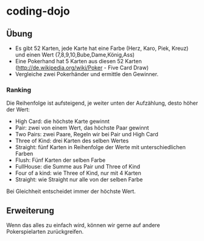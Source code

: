 coding-dojo
===========

## Übung

- Es gibt 52 Karten, jede Karte hat eine Farbe (Herz, Karo, Piek, Kreuz) und einen Wert (7,8,9,10,Bube,Dame,König,Ass)
- Eine Pokerhand hat 5 Karten aus diesen 52 Karten (http://de.wikipedia.org/wiki/Poker - Five Card Draw)
- Vergleiche zwei Pokerhänder und ermittle den Gewinner.

### Ranking

Die Reihenfolge ist aufsteigend, je weiter unten der Aufzählung, desto höher der Wert:

- High Card: die höchste Karte gewinnt
- Pair: zwei von einem Wert, das höchste Paar gewinnt
- Two Pairs: zwei Paare, Regeln wir bei Pair und High Card
- Three of Kind: drei Karten des selben Wertes
- Straight: fünf Karten in Reihenfolge der Werte mit unterschiedlichen Farben
- Flush: Fünf Karten der selben Farbe
- FullHouse: die Summe aus Pair und Three of Kind
- Four of a kind: wie Three of Kind, nur mit 4 Karten
- Straight: wie Straight nur alle von der selben Farbe

Bei Gleichheit entscheidet immer der höchste Wert.

## Erweiterung

Wenn das alles zu einfach wird, können wir gerne auf andere Pokerspielarten zurückgreifen.
